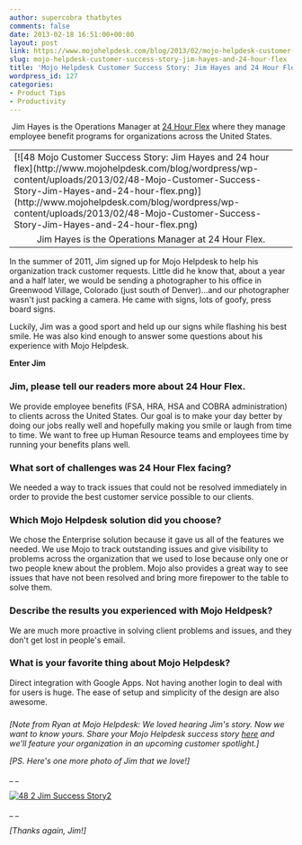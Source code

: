 ```yaml
---
author: supercobra thatbytes
comments: false
date: 2013-02-18 16:51:00+00:00
layout: post
link: https://www.mojohelpdesk.com/blog/2013/02/mojo-helpdesk-customer-success-story-jim-hayes-and-24-hour-flex/
slug: mojo-helpdesk-customer-success-story-jim-hayes-and-24-hour-flex
title: 'Mojo Helpdesk Customer Success Story: Jim Hayes and 24 Hour Flex'
wordpress_id: 127
categories:
- Product Tips
- Productivity
---
```


 Jim Hayes is the Operations Manager at [24 Hour Flex](http://www.24hourflex.com/) where they manage employee benefit programs for organizations across the United States.


<!-- more -->
<table cellpadding="0" cellspacing="0" class="tr-caption-container" >
<tbody >
<tr >

<td >[![48 Mojo Customer Success Story: Jim Hayes and 24 hour flex](http://www.mojohelpdesk.com/blog/wordpress/wp-content/uploads/2013/02/48-Mojo-Customer-Success-Story-Jim-Hayes-and-24-hour-flex.png)](http://www.mojohelpdesk.com/blog/wordpress/wp-content/uploads/2013/02/48-Mojo-Customer-Success-Story-Jim-Hayes-and-24-hour-flex.png)
</td>
</tr>
<tr >

<td style="text-align: center;" class="tr-caption" >Jim Hayes is the Operations Manager at 24 Hour Flex.
</td>
</tr>
</tbody>
</table>
In the summer of 2011, Jim signed up for Mojo Helpdesk to help his organization track customer requests. Little did he know that, about a year and a half later, we would be sending a photographer to his office in Greenwood Village, Colorado (just south of Denver)...and our photographer wasn't just packing a camera. He came with signs, lots of goofy, press board signs.





Luckily, Jim was a good sport and held up our signs while flashing his best smile. He was also kind enough to answer some questions about his experience with Mojo Helpdesk.





**Enter Jim**





### Jim, please tell our readers more about 24 Hour Flex.





We provide employee benefits (FSA, HRA, HSA and COBRA administration) to clients across the United States. Our goal is to make your day better by doing our jobs really well and hopefully making you smile or laugh from time to time. We want to free up Human Resource teams and employees time by running your benefits plans well.







### What sort of challenges was 24 Hour Flex facing?





We needed a way to track issues that could not be resolved immediately in order to provide the best customer service possible to our clients.







### Which Mojo Helpdesk solution did you choose?







We chose the Enterprise solution because it gave us all of the features we needed. We use Mojo to track outstanding issues and give visibility to problems across the organization that we used to lose because only one or two people knew about the problem. Mojo also provides a great way to see issues that have not been resolved and bring more firepower to the table to solve them.







### Describe the results you experienced with Mojo Heldpesk?







We are much more proactive in solving client problems and issues, and they don't get lost in people's email.







### What is your favorite thing about Mojo Helpdesk?







Direct integration with Google Apps. Not having another login to deal with for users is huge. The ease of setup and simplicity of the design are also awesome.







###













_[Note from Ryan at Mojo Helpdesk: We loved hearing Jim's story. Now we want to know yours. Share your Mojo Helpdesk success story [here](https://docs.google.com/spreadsheet/viewform?fromEmail=true&formkey=dENhSFJyOHhfWHBHdWl1TFlLOU9kV1E6MQ) and we'll feature your organization in an upcoming customer spotlight.]_













_[PS. Here's one more photo of Jim that we love!]_




_
_


[![48 2 Jim Success Story2](http://www.mojohelpdesk.com/blog/wordpress/wp-content/uploads/2013/02/48-2-Jim-Success-Story2.jpg)](http://www.mojohelpdesk.com/blog/wordpress/wp-content/uploads/2013/02/48-2-Jim-Success-Story2.jpg)


_ _







_[Thanks again, Jim!]_











